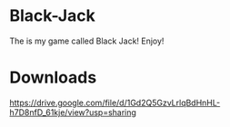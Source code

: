 # Black-Jack
The is my game called Black Jack! Enjoy!


# Downloads

https://drive.google.com/file/d/1Gd2Q5GzvLrlqBdHnHL-h7D8nfD_61kje/view?usp=sharing
